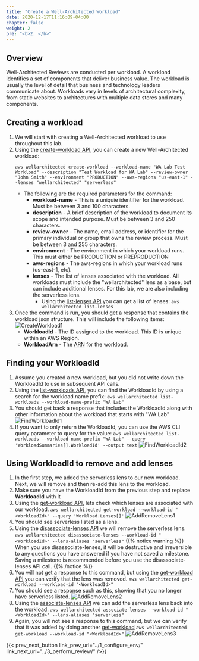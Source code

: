 ```yaml
---
title: "Create a Well-Architected Workload"
date: 2020-12-17T11:16:09-04:00
chapter: false
weight: 2
pre: "<b>2. </b>"
---
```


## Overview
Well-Architected Reviews are conducted per workload. A workload identifies a set of components that deliver business value. The workload is usually the level of detail that business and technology leaders communicate about. Workloads vary in levels of architectural complexity, from static websites to architectures with multiple data stores and many components.

## Creating a workload
1. We will start with creating a Well-Architected workload to use throughout this lab.
1. Using the [create-workload API](https://awscli.amazonaws.com/v2/documentation/api/latest/reference/wellarchitected/create-workload.html), you can create a new Well-Architected workload:
    ```
    aws wellarchitected create-workload --workload-name "WA Lab Test Workload" --description "Test Workload for WA Lab" --review-owner "John Smith" --environment "PRODUCTION" --aws-regions "us-east-1" --lenses "wellarchitected" "serverless"
    ```
    * The following are the required parameters for the command:
      * **workload-name** - This is a uniquie identifier for the workload. Must be between 3 and 100 characters.
      * **description** - A brief description of the workload to document its scope and intended purpose. Must be between 3 and 250 characters.
      * **review-owner** - The name, email address, or identifier for the primary individual or group that owns the review process. Must be between 3 and 255 characters.
      * **environment** - The environment in which your workload runs. This must either be PRODUCTION or PREPRODUCTION
      * **aws-regions** - The aws-regions in which your workload runs (us-east-1, etc).
      * **lenses** - The list of lenses associated with the workload. All workloads must include the "wellarchitected" lens as a base, but can include additional lenses. For this lab, we are also including the serverless lens.
        * Using the [list-lenses API](https://awscli.amazonaws.com/v2/documentation/api/latest/reference/wellarchitected/list-lenses.html) you can get a list of lenses:
          `aws wellarchitected list-lenses`
1. Once the command is run, you should get a response that contains the workload json structure. This will include the following items:
    ![CreateWorkload1](/watool/200_Using_AWSCLI_To_Manage_WA_Reviews/Images/2/CreateWorkload1.png?classes=lab_picture_auto)
    * **WorkloadId** - The ID assigned to the workload. This ID is unique within an AWS Region.
    * **WorkloadArn** - The [ARN](https://docs.aws.amazon.com/general/latest/gr/aws-arns-and-namespaces.html) for the workload.

## Finding your WorkloadId
1. Assume you created a new workload, but you did not write down the WorkloadId to use in subsequent API calls.
1. Using the [list-workloads API](https://awscli.amazonaws.com/v2/documentation/api/latest/reference/wellarchitected/clist-workloads.html), you can find the WorkloadId by using a search for the workload name prefix:
    `aws wellarchitected list-workloads --workload-name-prefix "WA Lab"`
1. You should get back a response that includes the WorkloadId along with other information about the workload that starts with "WA Lab"
![FindWorkloadId1](/watool/200_Using_AWSCLI_To_Manage_WA_Reviews/Images/2/FindWorkloadId1.png?classes=lab_picture_auto)
1. If you want to only return the WorkloadId, you can use the AWS CLI query parameter to query for the value:
    `aws wellarchitected list-workloads --workload-name-prefix "WA Lab" --query 'WorkloadSummaries[].WorkloadId' --output text`
    ![FindWorkloadId2](/watool/200_Using_AWSCLI_To_Manage_WA_Reviews/Images/2/FindWorkloadId2.png?classes=lab_picture_auto)


## Using WorkloadId to remove and add lenses
1. In the first step, we added the serverless lens to our new workload. Next, we will remove and then re-add this lens to the workload.
1. Make sure you have the WorkloadId from the previous step and replace **WorkloadId** with it
1. Using the [get-workload API](https://awscli.amazonaws.com/v2/documentation/api/latest/reference/wellarchitected/get-workload.html), lets check which lenses are associated with our workload.
    `aws wellarchitected get-workload --workload-id "<WorkloadId>" --query 'Workload.Lenses[]'`
    ![AddRemoveLens1](/watool/200_Using_AWSCLI_To_Manage_WA_Reviews/Images/2/AddRemoveLens1.png?classes=lab_picture_auto)
1. You should see serverless listed as a lens.
1. Using the [disassociate-lenses API](https://awscli.amazonaws.com/v2/documentation/api/latest/reference/wellarchitected/disassociate-lenses.html) we will remove the serverless lens.
    `aws wellarchitected disassociate-lenses --workload-id "<WorkloadId>" --lens-aliases "serverless"`
{{% notice warning %}}
When you use disassociate-lenses, it will be destructive and irreversible to any questions you have answered if you have not saved a milestone. Saving a milestone is recommended before you use the disassociate-lenses API call.
{{% /notice %}}
1. You will not get a response to this command, but using the [get-workload API](https://awscli.amazonaws.com/v2/documentation/api/latest/reference/wellarchitected/get-workload.html) you can verify that the lens was removed.
    `aws wellarchitected get-workload --workload-id "<WorkloadId>"`
1. You should see a response such as this, showing that you no longer have serverless listed.
    ![AddRemoveLens2](/watool/200_Using_AWSCLI_To_Manage_WA_Reviews/Images/2/AddRemoveLens2.png?classes=lab_picture_auto)
1. Using the [associate-lenses API]() we can add the serverless lens back into the workload.
    `aws wellarchitected associate-lenses --workload-id "<WorkloadId>" --lens-aliases "serverless"`
1. Again, you will not see a response to this command, but we can verify that it was added by doing another [get-workload](https://awscli.amazonaws.com/v2/documentation/api/latest/reference/wellarchitected/get-workload.html)
    `aws wellarchitected get-workload --workload-id "<WorkloadId>"`
    ![AddRemoveLens3](/watool/200_Using_AWSCLI_To_Manage_WA_Reviews/Images/2/AddRemoveLens3.png?classes=lab_picture_auto)


{{< prev_next_button link_prev_url="../1_configure_env/" link_next_url="../3_perform_review/" />}}
